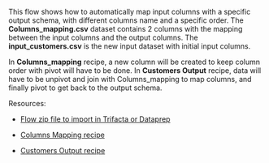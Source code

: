 This flow shows how to automatically map input columns with a specific output schema, with different columns name and a specific order.
The **Columns_mapping.csv** dataset contains 2 columns with the mapping between the input columns and the output columns.
The **input_customers.csv** is the new input dataset with initial input columns.

In **Columns_mapping** recipe, a new column will be created to keep column order with pivot will have to be done.
In **Customers Output** recipe, data will have to be unpivot and join with Columns_mapping to map columns, and finally pivot to get back to the output schema.


Resources:

- [Flow zip file to import in Trifacta or Dataprep](https://github.com/victorcouste/trifacta-flows-examples/raw/main/Columns%20mapping%20for%20a%20target%20schema/flow_Columns%20Mapping.zip)

- [Columns Mapping recipe](https://github.com/victorcouste/trifacta-flows-examples/blob/main/Columns%20mapping%20for%20a%20target%20schema/Columns_mapping.wrangle)

- [Customers Output recipe](https://github.com/victorcouste/trifacta-flows-examples/blob/main/Columns%20mapping%20for%20a%20target%20schema/Customers%20Output.wrangle)


